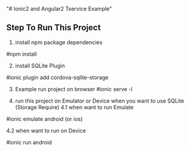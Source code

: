 "# Ionic2 and Angular2 Tservice Example" 
## Step To Run This Project ##
1. install npm package dependencies

#npm install

2. install SQLite Plugin

#ionic plugin add cordova-sqlite-storage

3. Example run project on browser
#ionic serve -l

4. run this project on Emulator or Device when you want to use SQLite (Storage Require)
4.1 when want to run Emulate 

#ionic emulate android (or ios)

4.2 when want to run on Device

#ionic run android
